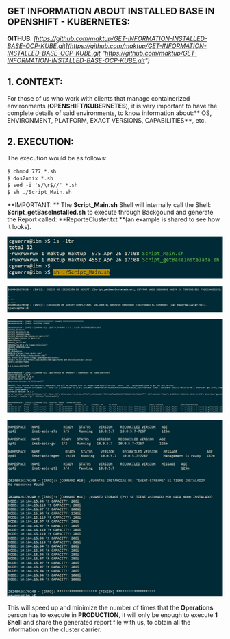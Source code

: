 ## GET INFORMATION ABOUT INSTALLED BASE IN OPENSHIFT - KUBERNETES: 

**GITHUB**: *[https://github.com/maktup/GET-INFORMATION-INSTALLED-BASE-OCP-KUBE.git](https://github.com/maktup/GET-INFORMATION-INSTALLED-BASE-OCP-KUBE.git "https://github.com/maktup/GET-INFORMATION-INSTALLED-BASE-OCP-KUBE.git")*

## 1. CONTEXT:
For those of us who work with clients that manage containerized environments (**OPENSHIFT/KUBERNETES**), it is very important to have the complete details of said environments, to know information about:** OS, ENVIRONMENT, PLATFORM, EXACT VERSIONS, CAPABILITIES**, etc.


## 2. EXECUTION:
The execution would be as follows:

    $ chmod 777 *.sh
    $ dos2unix *.sh
    $ sed -i 's/\r$//' *.sh
    $ sh ./Script_Main.sh

**IMPORTANT: ** The **Script_Main.sh** Shell will internally call the Shell: **Script_getBaseInstalled.sh** to execute through Backgound and generate the Report called: **ReporteCluster.txt **(an example is shared to see how it looks).

![alt text](https://github.com/maktup/GET-INFORMATION-INSTALLED-BASE-OCP-KUBE/blob/main/IMAGENES/Imagen1.jpg?raw=true)

![alt text](https://github.com/maktup/GET-INFORMATION-INSTALLED-BASE-OCP-KUBE/blob/main/IMAGENES/Imagen2.jpg?raw=true)

![alt text](https://github.com/maktup/GET-INFORMATION-INSTALLED-BASE-OCP-KUBE/blob/main/IMAGENES/Imagen3.jpg?raw=true)

![alt text](https://github.com/maktup/GET-INFORMATION-INSTALLED-BASE-OCP-KUBE/blob/main/IMAGENES/Imagen4.jpg?raw=true)
 

This will speed up and minimize the number of times that the **Operations** person has to execute in **PRODUCTION**, it will only be enough to execute **1 Shell** and share the generated report file with us, to obtain all the information on the cluster carrier.

